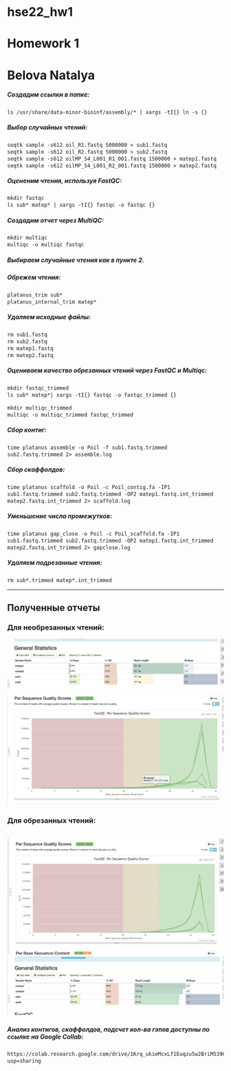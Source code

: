 # hse22_hw1
# Homework 1
# Belova Natalya

##### Создадим ссылки в папке:
```
ls /usr/share/data-minor-bioinf/assembly/* | xargs -tI{} ln -s {} 
```

##### Выбор случайных чтений:
```
seqtk sample -s612 oil_R1.fastq 5000000 > sub1.fastq
seqtk sample -s612 oil_R2.fastq 5000000 > sub2.fastq
seqtk sample -s612 oilMP_S4_L001_R1_001.fastq 1500000 > matep1.fastq
seqtk sample -s612 oilMP_S4_L001_R2_001.fastq 1500000 > matep2.fastq
```

##### Оцененим чтения, используя FastQC:
```
mkdir fastqc
ls sub* matep* | xargs -tI{} fastqc -o fastqc {}
```

##### Создадим отчет через MultiQC:
```
mkdir multiqc
multiqc -o multiqc fastqc
```
##### Выбираем случaйные чтения как в пункте 2.
##### Обрежем чтения:
```
platanus_trim sub*
platanus_internal_trim matep*
```

##### Удаляем исходные файлы:
```
rm sub1.fastq
rm sub2.fastq
rm matep1.fastq
rm matep2.fastq
```
##### Oцениваем качество обрезанных чтений через FastQC и Multiqc:
```
mkdir fastqc_trimmed
ls sub* matep*| xargs -tI{} fastqc -o fastqc_trimmed {}
```
```
mkdir multiqc_trimmed
multiqc -o multiqc_trimmed fastqc_trimmed
```

##### Cбор контиг:
```
time platanus assemble -o Poil -f sub1.fastq.trimmed sub2.fastq.trimmed 2> assemble.log
```

##### Сбор скаффолдов:
```
time platanus scaffold -o Poil -c Poil_contig.fa -IP1 sub1.fastq.trimmed sub2.fastq.trimmed -OP2 matep1.fastq.int_trimmed matep2.fastq.int_trimmed 2> scaffold.log
```

##### Уменьшение числа промежутков:
```
time platanus gap_close -o Poil -c Poil_scaffold.fa -IP1 sub1.fastq.trimmed sub2.fastq.trimmed -OP2 matep1.fastq.int_trimmed matep2.fastq.int_trimmed 2> gapclose.log
```

##### Удаляем подрезанные чтения:
```
rm sub*.trimmed matep*.int_trimmed
```
---
## Полученные отчеты
### Для необрезанных чтений:
![Image alt](https://github.com/alkmnd/hse22_hw1/raw/main/images/m1.png)
![Image alt](https://github.com/alkmnd/hse22_hw1/raw/main/images/m2.png)
### Для обрезанных чтений: 
![Image alt](https://github.com/alkmnd/hse22_hw1/raw/main/images/m1_trimmed.png)
![Image alt](https://github.com/alkmnd/hse22_hw1/raw/main/images/m2_trimmed.png)
---
##### Анализ контигов, скаффолдов, подсчет кол-ва гэпов доступны по ссылке на Google Collab:
```
https://colab.research.google.com/drive/1Krq_ukieMcxLf1Euqzu5w2BriM539OpN?usp=sharing
```

